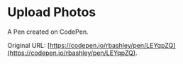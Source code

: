 # Upload Photos

A Pen created on CodePen.

Original URL: [https://codepen.io/rbashley/pen/LEYqpZQ](https://codepen.io/rbashley/pen/LEYqpZQ).

